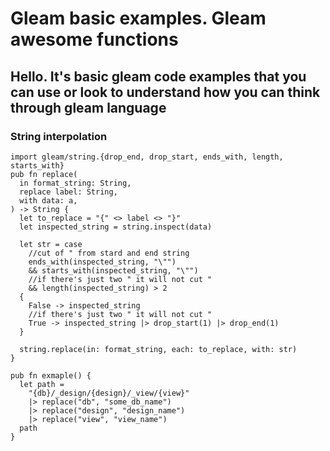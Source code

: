 # Gleam basic examples. Gleam awesome functions

## Hello. It's basic gleam code examples that you can use or look to understand how you can think through gleam language


### String interpolation

```gleam
import gleam/string.{drop_end, drop_start, ends_with, length, starts_with}
pub fn replace(
  in format_string: String,
  replace label: String,
  with data: a,
) -> String {
  let to_replace = "{" <> label <> "}"
  let inspected_string = string.inspect(data)

  let str = case
    //cut of " from stard and end string 
    ends_with(inspected_string, "\"")
    && starts_with(inspected_string, "\"")
    //if there's just two " it will not cut "
    && length(inspected_string) > 2
  {
    False -> inspected_string
    //if there's just two " it will not cut "
    True -> inspected_string |> drop_start(1) |> drop_end(1)
  }

  string.replace(in: format_string, each: to_replace, with: str)
}

pub fn exmaple() {
  let path =
    "{db}/_design/{design}/_view/{view}"
    |> replace("db", "some_db_name")
    |> replace("design", "design_name")
    |> replace("view", "view_name")
  path
}

```
